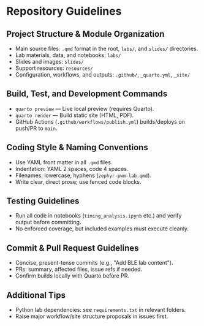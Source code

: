 # Repository Guidelines
## Project Structure & Module Organization
- Main source files: `.qmd` format in the root, `labs/`, and `slides/` directories.
- Lab materials, data, and notebooks: `labs/`
- Slides and images: `slides/`
- Support resources: `resources/`
- Configuration, workflows, and outputs: `.github/`, `_quarto.yml`, `_site/`
## Build, Test, and Development Commands
- `quarto preview` — Live local preview (requires Quarto).
- `quarto render` — Build static site (HTML, PDF).
- GitHub Actions (`.github/workflows/publish.yml`) builds/deploys on push/PR to `main`.
## Coding Style & Naming Conventions
- Use YAML front matter in all `.qmd` files.
- Indentation: YAML 2 spaces, code 4 spaces.
- Filenames: lowercase, hyphens (`zephyr-pwm-lab.qmd`).
- Write clear, direct prose; use fenced code blocks.
## Testing Guidelines
- Run all code in notebooks (`timing_analysis.ipynb` etc.) and verify output before committing.
- No enforced coverage, but included examples must execute cleanly.
## Commit & Pull Request Guidelines
- Concise, present-tense commits (e.g., "Add BLE lab content").
- PRs: summary, affected files, issue refs if needed.
- Confirm builds locally with Quarto before PR.
## Additional Tips
- Python lab dependencies: see `requirements.txt` in relevant folders.
- Raise major workflow/site structure proposals in issues first.
